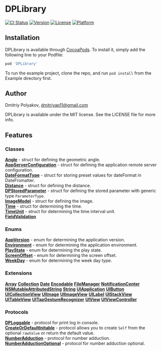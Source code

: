 # DPLibrary

[![CI Status](https://img.shields.io/travis/dmitriyap11/DPLibrary.svg?style=flat)](https://travis-ci.org/dmitriyap11/DPLibrary)
[![Version](https://img.shields.io/cocoapods/v/DPLibrary.svg?style=flat)](https://cocoapods.org/pods/DPLibrary)
[![License](https://img.shields.io/cocoapods/l/DPLibrary.svg?style=flat)](https://cocoapods.org/pods/DPLibrary)
[![Platform](https://img.shields.io/cocoapods/p/DPLibrary.svg?style=flat)](https://cocoapods.org/pods/DPLibrary)

## Installation

DPLibrary is available through [CocoaPods](https://cocoapods.org). To install
it, simply add the following line to your Podfile:

```ruby
pod 'DPLibrary'
```

To run the example project, clone the repo, and run `pod install` from the Example directory first.

## Author

Dmitriy Polyakov, dmitriyap11@gmail.com

DPLibrary is available under the MIT license. See the LICENSE file for more info.

## Features

### Classes

[**Angle**](DPLibrary/Classes/Angle.swift) - struct for defining the geometric angle.<br/>
[**AppServerConfiguration**](DPLibrary/Classes/AppServerConfiguration.swift) - struct for defining the application remote server configuration.<br/>
[**DateFormatType**](DPLibrary/Classes/DateFormatType.swift) - struct for storing preset values for dateFormat in DateFromatter.<br/>
[**Distance**](DPLibrary/Classes/Distance.swift) - struct for defining the distance.<br/>
[**DPStoredParameter**](DPLibrary/Classes/DPStoredParameter.swift) - struct for defining the stored parameter with generic type `ParameterType`. <br/>
[**ImageModel**](DPLibrary/Classes/ImageModel.swift) - struct for defining the image.<br/>
[**Time**](DPLibrary/Classes/Time.swift) - struct for determining the time.<br/>
[**TimeUnit**](DPLibrary/Classes/TimeUnit.swift) - struct for determining the time interval unit.<br/>
[**FieldValidation**](DPLibrary/Classes/FieldValidation)<br/>

### Enums

[**AppVersion**](DPLibrary/Enums/AppVersion.swift) - enum for determining the application version.<br/>
[**Environment**](DPLibrary/Enums/Environment.swift) - enum for determining the application environment.<br/>
[**PlayState**](DPLibrary/Enums/PlayState.swift) - enum for determining the play state.<br/>
[**ScreenOffset**](DPLibrary/Enums/ScreenOffset.swift) - enum for determining the screen offset.<br/>
[**WeekDay**](DPLibrary/Enums/WeekDay.swift) - enum for determining the week day type.<br/>

### Extensions

[**Array**](DPLibrary/Extensions/Array+Extensions.swift)
[**Collection**](DPLibrary/Extensions/Collection+Extensions.swift)
[**Date**](DPLibrary/Extensions/Date+Extensions.swift)
[**Encodable**](DPLibrary/Extensions/Encodable+Extensions.swift)
[**FileManager**](DPLibrary/Extensions/FileManager+Extensions.swift)
[**NotificationCenter**](DPLibrary/Extensions/NotificationCenter+Extensions.swift)
[**NSMutableAttributedString**](DPLibrary/Extensions/NSMutableAttributedString+Extensions.swift)
[**String**](DPLibrary/Extensions/String+Extensions.swift)
[**UIApplication**](DPLibrary/Extensions/UIApplication+Extensions.swift)
[**UIButton**](DPLibrary/Extensions/UIButton+Extensions.swift)
[**UICollectionView**](DPLibrary/Extensions/UICollectionView+Extensions.swift)
[**UIImage**](DPLibrary/Extensions/UIImage+Extensions.swift)
[**UIImageView**](DPLibrary/Extensions/UIImageView+Extensions.swift)
[**UILabel**](DPLibrary/Extensions/UILabel+Extensions.swift)
[**UIStackView**](DPLibrary/Extensions/UIStackView+Extensions.swift)
[**UITableView**](DPLibrary/Extensions/UITableView+Extensions.swift)
[**UITapGestureRecognizer**](DPLibrary/Extensions/UITapGestureRecognizer+Extensions.swift)
[**UIView**](DPLibrary/Extensions/UIView+Extensions.swift)
[**UIViewController**](DPLibrary/Extensions/UIViewController+Extensions.swift)

### Protocols

[**DPLoggable**](DPLibrary/Protocols/DPLoggable.swift) - protocol for print log in console.<br/>
[**CreateOrDefaultInitable**](DPLibrary/Protocols/CreateOrDefaultInitable.swift) - protocol allows you to create `Self` from the optional `rawValue` or return the default value.<br/>
[**NumberAdduction**](DPLibrary/Protocols/NumberAdduction/NumberAdduction.swift) - protocol for number adduction.<br/>
[**NumberAdductionOptional**](DPLibrary/Protocols/NumberAdduction/NumberAdductionOptional.swift) - protocol for number adduction optional.<br/>
